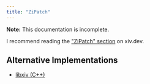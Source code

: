 ```yaml
---
title: "ZiPatch"
---
```


**Note:** This documentation is incomplete.

I recommend reading the ["ZiPatch" section](https://xiv.dev/data-files/zipatch) on xiv.dev.

## Alternative Implementations

* [libxiv (C++)](https://git.sr.ht/~redstrate/libxiv/tree/main/item/src/patch.cpp)
